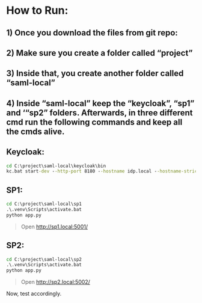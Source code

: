 # How to Run:

## 1) Once you download the files from git repo: 
## 2) Make sure you create a folder called “project”
## 3) Inside that, you create another folder called “saml-local”
## 4) Inside “saml-local” keep the “keycloak”, “sp1” and ‘“sp2” folders. Afterwards, in three different cmd run the following commands and keep all the cmds alive. 

## Keycloak:
```bat
cd C:\project\saml-local\keycloak\bin
kc.bat start-dev --http-port 8180 --hostname idp.local --hostname-strict=false
```

## SP1:

```bat
cd C:\project\saml-local\sp1
.\.venv\Scripts\activate.bat
python app.py
```

> Open http://sp1.local:5001/

## SP2:

```bat
cd C:\project\saml-local\sp2
.\.venv\Scripts\activate.bat
python app.py
```

> Open http://sp2.local:5002/

Now, test accordingly.
